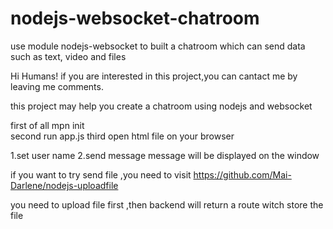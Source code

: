# nodejs-websocket-chatroom
use module nodejs-websocket to built a chatroom which can send data such as text, video and files

Hi Humans!
if you are interested in this project,you can cantact me by leaving me comments.

this project may help you create a chatroom using nodejs and websocket

first of all
  mpn init   
second
  run app.js
third
  open html file on your browser

1.set user name
2.send message
message will be displayed on the window

if you want to try send file ,you need to visit https://github.com/Mai-Darlene/nodejs-uploadfile

you need to upload file first ,then backend will return a route witch store the file

